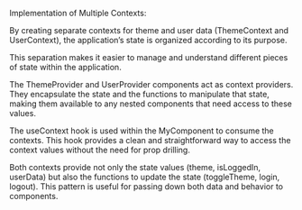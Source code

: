 Implementation of Multiple Contexts:

By creating separate contexts for theme and user data (ThemeContext and UserContext),
the application’s state is organized according to its purpose. 

This separation makes it easier to manage and understand different pieces of state within the application.

The ThemeProvider and UserProvider components act as context providers. 
They encapsulate the state and the functions to manipulate that state, 
making them available to any nested components that need access to these values.

The useContext hook is used within the MyComponent to consume the contexts. 
This hook provides a clean and straightforward way to access the context values without the need for prop drilling.

Both contexts provide not only the state values (theme, isLoggedIn, userData) but also the functions to update the state (toggleTheme, login, logout). 
This pattern is useful for passing down both data and behavior to components.
